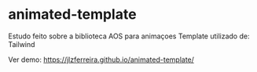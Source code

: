 # animated-template
Estudo feito sobre a biblioteca AOS para animaçoes
Template utilizado de: Tailwind

Ver demo: https://jlzferreira.github.io/animated-template/
